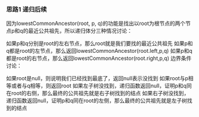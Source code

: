 ### 思路1 递归后续


因为lowestCommonAncestor(root, p, q)的功能是找出以root为根节点的两个节点p和q的最近公共祖先，所以递归体分三种情况讨论：

如果p和q分别是root的左右节点，那么root就是我们要找的最近公共祖先
如果p和q都是root的左节点，那么返回lowestCommonAncestor(root.left,p,q)
如果p和q都是root的右节点，那么返回lowestCommonAncestor(root.right,p,q)
边界条件讨论：

如果root是null，则说明我们已经找到最底了，返回null表示没找到
如果root与p相等或者与q相等，则返回root
如果左子树没找到，递归函数返回null，证明p和q同在root的右侧，那么最终的公共祖先就是右子树找到的结点
如果右子树没找到，递归函数返回null，证明p和q同在root的左侧，那么最终的公共祖先就是左子树找到的结点

